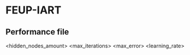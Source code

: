 # FEUP-IART

## Performance file
<hidden_nodes_amount> <max_iterations> <max_error> <learning_rate> <performance>